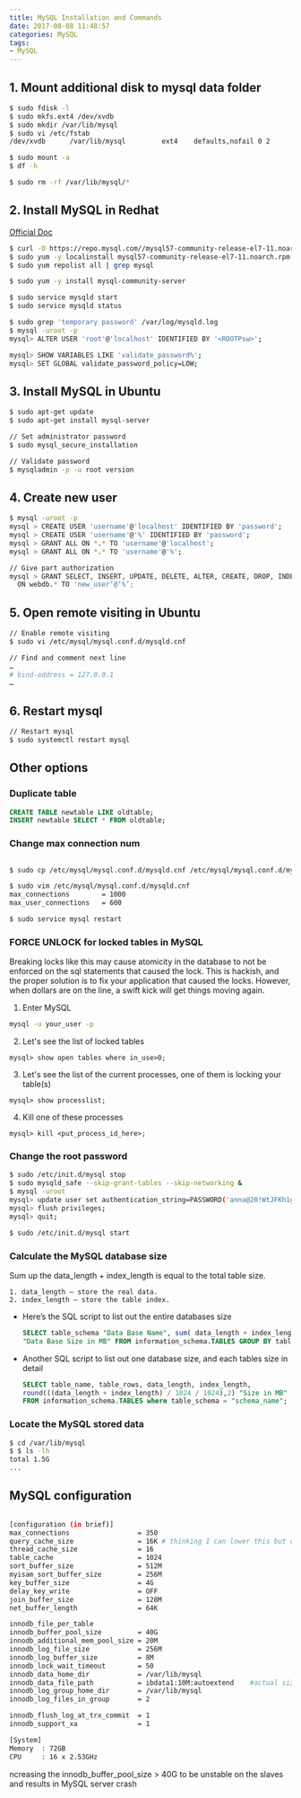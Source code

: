 ```yaml
---
title: MySQL Installation and Commands
date: 2017-08-08 11:48:57
categories: MySQL
tags: 
- MySQL
---
```


## 1. Mount additional disk to mysql data folder

```sh
$ sudo fdisk -l
$ sudo mkfs.ext4 /dev/xvdb
$ sudo mkdir /var/lib/mysql
$ sudo vi /etc/fstab
/dev/xvdb      /var/lib/mysql         ext4    defaults,nofail 0 2

$ sudo mount -a
$ df -h

$ sudo rm -rf /var/lib/mysql/*
```

## 2. Install MySQL in Redhat 

[Official Doc](https://dev.mysql.com/doc/refman/5.7/en/linux-installation-yum-repo.html)

```sh
$ curl -O https://repo.mysql.com//mysql57-community-release-el7-11.noarch.rpm
$ sudo yum -y localinstall mysql57-community-release-el7-11.noarch.rpm
$ sudo yum repolist all | grep mysql

$ sudo yum -y install mysql-community-server

$ sudo service mysqld start
$ sudo service mysqld status

$ sudo grep 'temporary password' /var/log/mysqld.log
$ mysql -uroot -p
mysql> ALTER USER 'root'@'localhost' IDENTIFIED BY '<ROOTPsw>';

mysql> SHOW VARIABLES LIKE 'validate_password%';
mysql> SET GLOBAL validate_password_policy=LOW;
```

## 3. Install MySQL in Ubuntu

```sh
$ sudo apt-get update
$ sudo apt-get install mysql-server

// Set administrator password
$ sudo mysql_secure_installation

// Validate password
$ mysqladmin -p -u root version
```

<!-- more -->

## 4. Create new user

```sh
$ mysql -uroot -p
mysql > CREATE USER 'username'@'localhost' IDENTIFIED BY 'password';
mysql > CREATE USER 'username'@'%' IDENTIFIED BY 'password';
mysql > GRANT ALL ON *.* TO 'username'@'localhost';
mysql > GRANT ALL ON *.* TO 'username'@'%';

// Give part authorization
mysql > GRANT SELECT, INSERT, UPDATE, DELETE, ALTER, CREATE, DROP, INDEX, LOCK TABLES, REFERENCES
  ON webdb.* TO 'new_user’@‘%’;
```

## 5. Open remote visiting in Ubuntu

```sh
// Enable remote visiting
$ sudo vi /etc/mysql/mysql.conf.d/mysqld.cnf

// Find and comment next line
…
# bind-address = 127.0.0.1
…

```

## 6. Restart mysql

```sh
// Restart mysql
$ sudo systemctl restart mysql

```

## Other options

### Duplicate table

```sql
CREATE TABLE newtable LIKE oldtable; 
INSERT newtable SELECT * FROM oldtable;
```

### Change max connection num

```sh

$ sudo cp /etc/mysql/mysql.conf.d/mysqld.cnf /etc/mysql/mysql.conf.d/mysqld.cnf.bak

$ sudo vim /etc/mysql/mysql.conf.d/mysqld.cnf
max_connections        = 1000
max_user_connections   = 600

$ sudo service mysql restart

```

### FORCE UNLOCK for locked tables in MySQL


Breaking locks like this may cause atomicity in the database to not be enforced on the sql statements that caused the lock.
This is hackish, and the proper solution is to fix your application that caused the locks. However, when dollars are on the line, a swift kick will get things moving again.
1) Enter MySQL

```sh
mysql -u your_user -p
```

2) Let's see the list of locked tables

```
mysql> show open tables where in_use>0;
```

3) Let's see the list of the current processes, one of them is locking your table(s)

```
mysql> show processlist;
```

4) Kill one of these processes

```
mysql> kill <put_process_id_here>;
```

### Change the root password

```sh
$ sudo /etc/init.d/mysql stop
$ sudo mysqld_safe --skip-grant-tables --skip-networking &
$ mysql -uroot
mysql> update user set authentication_string=PASSWORD('anna@20!WtJFKh1gh@I_75') where user='root';
mysql> flush privileges;
mysql> quit;

$ sudo /etc/init.d/mysql start
```


### Calculate the MySQL database size

Sum up the data_length + index_length is equal to the total table size.

	1. data_length – store the real data.
	2. index_length – store the table index.

- Here’s the SQL script to list out the entire databases size

	```sql
	SELECT table_schema "Data Base Name", sum( data_length + index_length) / 1024 / 1024
	"Data Base Size in MB" FROM information_schema.TABLES GROUP BY table_schema ;
	```

- Another SQL script to list out one database size, and each tables size in detail

	```sql
	SELECT table_name, table_rows, data_length, index_length,
	round(((data_length + index_length) / 1024 / 1024),2) "Size in MB"
	FROM information_schema.TABLES where table_schema = "schema_name";
	```
	
### Locate the MySQL stored data
	
```sh
$ cd /var/lib/mysql
$ $ ls -lh
total 1.5G
...
```

## MySQL configuration

```sh

[configuration (in brief)] 
max_connections                 = 350
query_cache_size                = 16K # thinking I can lower this but don't suspect it to be cause
thread_cache_size               = 16
table_cache                     = 1024
sort_buffer_size                = 512M
myisam_sort_buffer_size         = 256M
key_buffer_size                 = 4G
delay_key_write                 = OFF
join_buffer_size                = 128M
net_buffer_length               = 64K

innodb_file_per_table
innodb_buffer_pool_size         = 40G
innodb_additional_mem_pool_size = 20M
innodb_log_file_size            = 256M
innodb_log_buffer_size          = 8M
innodb_lock_wait_timeout        = 50
innodb_data_home_dir            = /var/lib/mysql
innodb_data_file_path           = ibdata1:10M:autoextend    #actual size = 2.3G
innodb_log_group_home_dir       = /var/lib/mysql
innodb_log_files_in_group       = 2

innodb_flush_log_at_trx_commit  = 1
innodb_support_xa               = 1

[System] 
Memory  : 72GB
CPU     : 16 x 2.53GHz
```

ncreasing the innodb_buffer_pool_size > 40G to be unstable on the slaves and results in MySQL server crash

